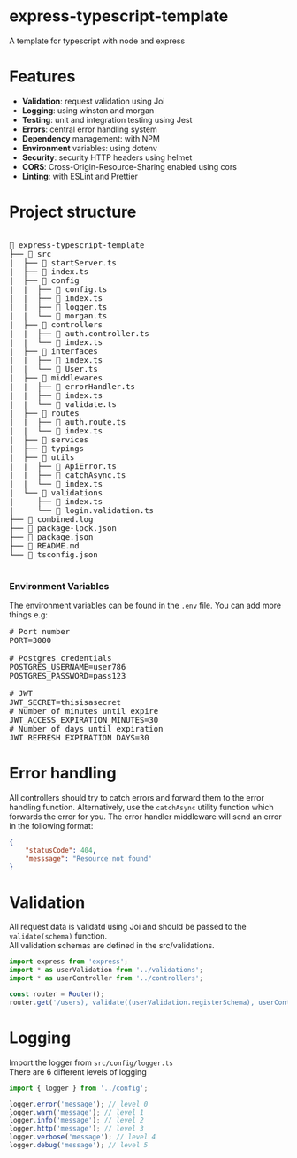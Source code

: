 # express-typescript-template

A template for typescript with node and express
# Features
* **Validation**: request validation using Joi
* **Logging**: using winston and morgan
* **Testing**: unit and integration testing using Jest 
* **Errors**: central error handling system
* **Dependency** management: with NPM
* **Environment** variables: using dotenv
* **Security**: security HTTP headers using helmet 
* **CORS**: Cross-Origin-Resource-Sharing enabled using cors
* **Linting**: with ESLint and Prettier

# Project structure
<pre>

🌳 express-typescript-template
├── 📁 src
|  ├── 📄 startServer.ts
|  ├── 📄 index.ts
|  ├── 📁 config
|  |  ├── 📄 config.ts
|  |  ├── 📄 index.ts
|  |  ├── 📄 logger.ts
|  |  └── 📄 morgan.ts
|  ├── 📁 controllers
|  |  ├── 📄 auth.controller.ts
|  |  └── 📄 index.ts
|  ├── 📁 interfaces
|  |  ├── 📄 index.ts
|  |  └── 📄 User.ts
|  ├── 📁 middlewares
|  |  ├── 📄 errorHandler.ts
|  |  ├── 📄 index.ts
|  |  └── 📄 validate.ts
|  ├── 📁 routes
|  |  ├── 📄 auth.route.ts
|  |  └── 📄 index.ts
|  ├── 📁 services
|  ├── 📁 typings
|  ├── 📁 utils
|  |  ├── 📄 ApiError.ts
|  |  ├── 📄 catchAsync.ts
|  |  └── 📄 index.ts
|  └── 📁 validations
|     ├── 📄 index.ts
|     └── 📄 login.validation.ts
├── 📄 combined.log
├── 📄 package-lock.json
├── 📄 package.json
├── 📄 README.md
└── 📄 tsconfig.json

</pre>
### Environment Variables
The environment variables can be found in the ```.env``` file. You can add more things e.g:
<pre>
# Port number
PORT=3000

# Postgres credentials
POSTGRES_USERNAME=user786
POSTGRES_PASSWORD=pass123

# JWT 
JWT_SECRET=thisisasecret
# Number of minutes until expire
JWT_ACCESS_EXPIRATION_MINUTES=30
# Number of days until expiration 
JWT_REFRESH_EXPIRATION_DAYS=30
</pre>

# Error handling 
All controllers should try to catch errors and forward them to the error handling function. Alternatively, use the ```catchAsync``` utility function which forwards the error for you.
The error handler middleware will send an error in the following format: 
```json
{
    "statusCode": 404,
    "messsage": "Resource not found"
}
```

# Validation 
All request data is validatd using Joi and should be passed to the ```validate(schema)``` function.
<br/>
All validation schemas are defined in the src/validations.
```javascript
import express from 'express';
import * as userValidation from '../validations';
import * as userController from '../controllers';

const router = Router();
router.get('/users), validate((userValidation.registerSchema), userController.register);
```

# Logging 
Import the logger from ```src/config/logger.ts```
<br/>
There are 6 different levels of logging
```javascript
import { logger } from '../config';

logger.error('message'); // level 0
logger.warn('message'); // level 1
logger.info('message'); // level 2
logger.http('message'); // level 3
logger.verbose('message'); // level 4
logger.debug('message'); // level 5
```
